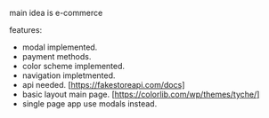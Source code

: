 main idea is e-commerce

features:

- modal implemented.
- payment methods.
- color scheme implemented.
- navigation impletmented.
- api needed. [https://fakestoreapi.com/docs]
- basic layout main page. [https://colorlib.com/wp/themes/tyche/]
- single page app use modals instead.